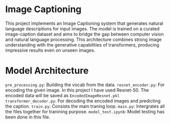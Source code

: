 # Image Captioning

This project implements an Image Captioning system that generates natural language descriptions for input images. The model is trained on a curated image-caption dataset and aims to bridge the gap between computer vision and natural language processing. This architecture combines strong image understanding with the generative capabilities of transformers, producing impressive results even on unseen images.

# Model Architecture
`pre_processing.py`: Building the vocab from the data.
`resnet_encoder.py`: For encoding the given image. In this project I have used Resnet-50. The encoded data will be saved as `EncodedImageResnet.pkl`
`transformer_decoder.py`: For decoding the encoded images and predicting the caption.
`train.py`: Consists the main traning loop.
`main.py`: Intergrates all the files together for tranining purpose.
`model_test.ipynb`: Model testing has been done in this file.

